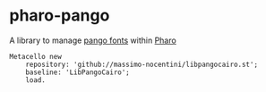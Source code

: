 # pharo-pango
A library to manage [pango fonts](http://www.pango.org) within [Pharo](http://pharo.org)

```Smalltalk
Metacello new 
	repository: 'github://massimo-nocentini/libpangocairo.st';
	baseline: 'LibPangoCairo';
	load.
```
